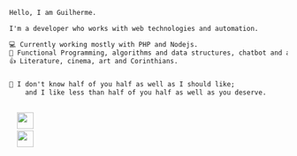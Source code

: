 ```diff
Hello, I am Guilherme.

I'm a developer who works with web technologies and automation.

💻 Currently working mostly with PHP and Nodejs.
📓 Functional Programming, algorithms and data structures, chatbot and automation in general.
👍 Literature, cinema, art and Corinthians. 


🧙 I don't know half of you half as well as I should like; 
    and I like less than half of you half as well as you deserve.
```
<code> 
  <a href="https://www.linkedin.com/in/guilherme-de-alacoc-aquino/" target="_blank"><img height="30" src="https://image.flaticon.com/icons/svg/733/733561.svg"></a></a>
  <a href="https://letterboxd.com/alacoc/" target="_blank"><img height="30" src="https://a.ltrbxd.com/logos/letterboxd-decal-dots-neg-rgb.svg"></a>
</code>
